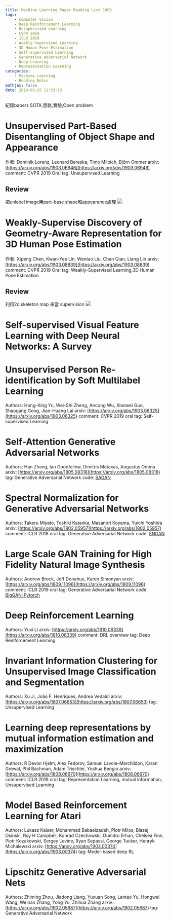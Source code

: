 ```yaml
---
title: Machine Learning Paper Reading List 1903
tags:
	- Computer Vision
	- Deep Reinforcement Learning
	- Unsupervised Learning
	- CVPR 2019
	- ICLR 2019
	- Weakly-Supervised Learning
	- 3D Human Pose Estimation
	- Self-supervised Learning
	- Generative Adversarial Network
	- Deep Learning
	- Representation Learning
categories:
	- Machine Learning
	- Reading Notes
mathjax: false
date: 2019-03-25 11:53:13
---
```


紀錄papers
SOTA,思路,實驗,Open problem 

<!--more-->

# Unsupervised Part-Based Disentangling of Object Shape and Appearance
作者: Dominik Lorenz, Leonard Bereska, Timo Milbich, Björn Ommer
arxiv: [https://arxiv.org/abs/1903.06946](https://arxiv.org/abs/1903.06946)
comment: CVPR 2019 Oral
tag: Unsupervised Learning
## Review
把unlabel image用part-base shape和appearance處理
![](https://i.imgur.com/kaSCJT8.png)



# Weakly-Supervise Discovery of Geometry-Aware Representation for 3D Human Pose Estimation
作者: Xipeng Chen, Kwan-Yee Lin, Wentao Liu, Chen Qian, Liang Lin
arxiv: [https://arxiv.org/abs/1903.08839](https://arxiv.org/abs/1903.08839)
comment: CVPR 2019 Oral
tag: Weakly-Supervised Learning,3D Human Pose Estimation
## Review
利用2d skeleton map 來當 supervision
![](https://i.imgur.com/7tfNkRD.png)


# Self-supervised Visual Feature Learning with Deep Neural Networks: A Survey

# Unsupervised Person Re-identification by Soft Multilabel Learning
Authors: Hong-Xing Yu, Wei-Shi Zheng, Ancong Wu, Xiaowei Guo, Shaogang Gong, Jian-Huang Lai
arxiv: [https://arxiv.org/abs/1903.06325](https://arxiv.org/abs/1903.06325)
comment: CVPR 2019 oral
tag: Self-supervised Learning


# Self-Attention Generative Adversarial Networks
Authors: Han Zhang, Ian Goodfellow, Dimitris Metaxas, Augustus Odena
arxiv: [https://arxiv.org/abs/1805.08318](https://arxiv.org/abs/1805.08318)
tag: Generative Adversarial Network
code: [SAGAN](https://github.com/heykeetae/Self-Attention-GAN)

# Spectral Normalization for Generative Adversarial Networks
Authors: Takeru Miyato, Toshiki Kataoka, Masanori Koyama, Yuichi Yoshida
arxiv: [https://arxiv.org/abs/1802.05957](https://arxiv.org/abs/1802.05957)
comment: ICLR 2018 oral
tag: Generative Adversarial Network
code: [SNGAN](https://github.com/pfnet-research/sngan_projection)


# Large Scale GAN Training for High Fidelity Natural Image Synthesis
Authors: Andrew Brock, Jeff Donahue, Karen Simonyan
arxiv: [https://arxiv.org/abs/1809.11096](https://arxiv.org/abs/1809.11096)
comment: ICLR 2019 oral
tag: Generative Adversarial Network
code: [BigGAN-Pytorch](https://github.com/ajbrock/BigGAN-PyTorch)

# Deep Reinforcement Learning
Authors: Yuxi Li
arxiv: [https://arxiv.org/abs/1810.06339](https://arxiv.org/abs/1810.06339)
comment: DRL overview
tag: Deep Reinforcement Learning

# Invariant Information Clustering for Unsupervised Image Classification and Segmentation
Authors: Xu Ji, João F. Henriques, Andrea Vedaldi
arxiv: [https://arxiv.org/abs/1807.06653](https://arxiv.org/abs/1807.06653)
tag: Unsupervised Learning

# Learning deep representations by mutual information estimation and maximization
Authors: R Devon Hjelm, Alex Fedorov, Samuel Lavoie-Marchildon, Karan Grewal, Phil Bachman, Adam Trischler, Yoshua Bengio
arxiv: [https://arxiv.org/abs/1808.06670](https://arxiv.org/abs/1808.06670)
comment: ICLR 2019 oral
tag: Representation Learning, mutual information, Unsupervised Learning

# Model Based Reinforcement Learning for Atari
Authors: Lukasz Kaiser, Mohammad Babaeizadeh, Piotr Milos, Blazej Osinski, Roy H Campbell, Konrad Czechowski, Dumitru Erhan, Chelsea Finn, Piotr Kozakowski, Sergey Levine, Ryan Sepassi, George Tucker, Henryk Michalewski
arxiv: [https://arxiv.org/abs/1903.00374](https://arxiv.org/abs/1903.00374)
tag: Model-based deep RL

# Lipschitz Generative Adversarial Nets
Authors: Zhiming Zhou, Jiadong Liang, Yuxuan Song, Lantao Yu, Hongwei Wang, Weinan Zhang, Yong Yu, Zhihua Zhang
arxiv: [https://arxiv.org/abs/1902.05687](https://arxiv.org/abs/1902.05687)
tag: Generative Adversarial Network


